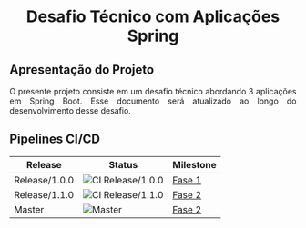 <h1><center>Desafio Técnico com Aplicações Spring</center></h1>

## Apresentação do Projeto
<p style="text-align: justify;">
O presente projeto consiste em um desafio técnico abordando 3 aplicações em Spring Boot. Esse documento será atualizado ao longo do desenvolvimento desse desafio.
</p>

## Pipelines CI/CD
|Release | Status | Milestone |
|--------|--------|--------|
|Release/1.0.0|![CI Release/1.0.0](https://github.com/devBino/snow-spring-services/actions/workflows/current_release.yml/badge.svg?branch=release/1.0.0) | [Fase 1](https://github.com/devBino/snow-spring-services/milestone/1)|
|Release/1.1.0|![CI Release/1.1.0](https://github.com/devBino/snow-spring-services/actions/workflows/current_release.yml/badge.svg?branch=release/1.1.0) | [Fase 2](https://github.com/devBino/snow-spring-services/milestone/2)|
|Master|![Master](https://github.com/devBino/snow-spring-services/actions/workflows/current_release.yml/badge.svg?branch=release/1.1.0) |[Fase 2](https://github.com/devBino/snow-spring-services/milestone/2)|